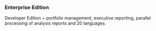 ### Enterprise Edition

Developer Edition + portfolio management, executive reporting, parallel processing of analysis reports and 20 languages.
